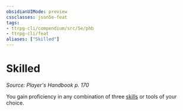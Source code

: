 ```yaml
---
obsidianUIMode: preview
cssclasses: json5e-feat
tags:
- ttrpg-cli/compendium/src/5e/phb
- ttrpg-cli/feat
aliases: ["Skilled"]
---
```

# Skilled
*Source: Player's Handbook p. 170*  

You gain proficiency in any combination of three [skills](3-Mechanics/CLI/tables/skills.md) or tools of your choice.